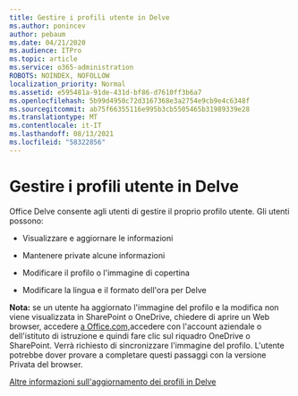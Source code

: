 ```yaml
---
title: Gestire i profili utente in Delve
ms.author: ponincev
author: pebaum
ms.date: 04/21/2020
ms.audience: ITPro
ms.topic: article
ms.service: o365-administration
ROBOTS: NOINDEX, NOFOLLOW
localization_priority: Normal
ms.assetid: e595481a-91de-431d-bf86-d7610ff3b6a7
ms.openlocfilehash: 5b99d4950c72d3167368e3a2754e9cb9e4c6348f
ms.sourcegitcommit: ab75f66355116e995b3cb5505465b31989339e28
ms.translationtype: MT
ms.contentlocale: it-IT
ms.lasthandoff: 08/13/2021
ms.locfileid: "58322856"
---
```

# <a name="manage-user-profiles-in-delve"></a>Gestire i profili utente in Delve

Office Delve consente agli utenti di gestire il proprio profilo utente. Gli utenti possono:
  
- Visualizzare e aggiornare le informazioni
    
- Mantenere private alcune informazioni
    
- Modificare il profilo o l'immagine di copertina
    
- Modificare la lingua e il formato dell'ora per Delve
    
**Nota:** se un utente ha aggiornato l'immagine del profilo e la modifica non viene visualizzata in SharePoint o OneDrive, chiedere di aprire un Web browser, accedere [a Office.com,](https://www.office.com)accedere con l'account aziendale o dell'istituto di istruzione e quindi fare clic sul riquadro OneDrive o SharePoint. Verrà richiesto di sincronizzare l'immagine del profilo. L'utente potrebbe dover provare a completare questi passaggi con la versione Privata del browser. 
  
[Altre informazioni sull'aggiornamento dei profili in Delve](https://go.microsoft.com/fwlink/?linkid=735070)
  

